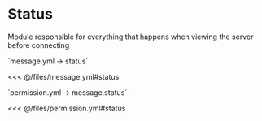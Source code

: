 # Status

Module responsible for everything that happens when viewing the server before connecting

[//]: # (message.yml)
<!--@include: @/parts/words.md#setting-->
<!--@include: @/parts/words.md#path--> `message.yml → status`

<!--@include: @/parts/words.md#default-->
<<< @/files/message.yml#status

<!--@include: @/parts/enable.md-->

[//]: # (permission.yml)
<!--@include: @/parts/words.md#permission-->
<!--@include: @/parts/words.md#path--> `permission.yml → message.status`

<!--@include: @/parts/words.md#default-->
<<< @/files/permission.yml#status

<!--@include: @/parts/permission/permissionTier3.md-->
